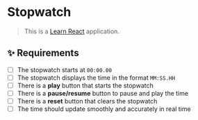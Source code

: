 # Stopwatch

> This is a [Learn React](https://github.com/kevindmorris/learn-react) application.

## ✨ Requirements

- [ ] The stopwatch starts at `00:00.00`
- [ ] The stopwatch displays the time in the format `MM:SS.HH`
- [ ] There is a **play** button that starts the stopwatch
- [ ] There is a **pause/resume** button to pause and play the time
- [ ] There is a **reset** button that clears the stopwatch
- [ ] The time should update smoothly and accurately in real time
